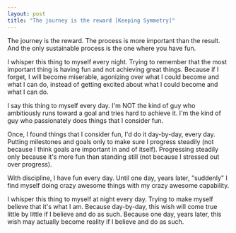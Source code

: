 ```yaml
---
layout: post
title: "The journey is the reward [Keeping Symmetry]"
---
```


The journey is the reward. The process is more important than the result. And the only sustainable process is the one where you have fun.

I whisper this thing to myself every night. Trying to remember that the most important thing is having fun and not achieving great things. Because if I forget, I will become miserable, agonizing over what I could become and what I can do, instead of getting excited about what I could become and what I can do.

I say this thing to myself every day. I'm NOT the kind of guy who ambitiously runs toward a goal and tries hard to achieve it. I'm the kind of guy who passionately does things that I consider fun.

Once, I found things that I consider fun, I'd do it day-by-day, every day. Putting milestones and goals only to make sure I progress steadily (not because I think goals are important in and of itself). Progressing steadily only because it's more fun than standing still (not because I stressed out over progress).

With discipline, I have fun every day. Until one day, years later, "suddenly" I find myself doing crazy awesome things with my crazy awesome capability.

I whisper this thing to myself at night every day. Trying to make myself believe that it's what I am. Because day-by-day, this wish will come true little by little if I believe and do as such. Because one day, years later, this wish may actually become reality if I believe and do as such.
